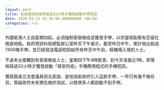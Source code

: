 ```yaml
---
layout: post
title: 有家居檢疫者等候逾32小時才獲發啟動手帶短訊
date: 2020-03-21 01:35:04.000000000 +08:00
categories: rss
---
```


外國抵港人士自星期四起，必須強制家居檢疫並獲發手帶，以供當局監察有否留在檢疫地點。政府資訊科技總監辦公室昨天下午表示，截至昨日中午，累計發出超過7400條手帶，並已經發送電話短訊給所有昨天中午前，經機場入境的人士。

不過本台接觸到有家居檢疫人士，星期四下午4時抵港，到今天凌晨近1時，即等候超過32小時才獲發啟動「居安抗疫」手機應用程式的手機短訊。

實政圓桌立法會議員田北辰說，是他協助政府引入這款手帶，一早已有幾千條存貨，質疑政府未有預先做好測試，以致很多人都啟動不到手帶。
